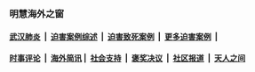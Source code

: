 
### 明慧海外之窗

####  [武汉肺炎](indexes/365.md?t=01211200) &nbsp;|&nbsp;  [迫害案例综述](indexes/328.md?t=01211200) &nbsp;|&nbsp; [迫害致死案例](indexes/277.md?t=01211200)  &nbsp;|&nbsp; [更多迫害案例](indexes/81.md?t=01211200)  &nbsp;|&nbsp; 
####  [时事评论](indexes/251.md?t=01211200) &nbsp;|&nbsp; [海外简讯](indexes/245.md?t=01211200)&nbsp;|&nbsp;  [社会支持](indexes/140.md?t=01211200) &nbsp;|&nbsp; [褒奖决议](indexes/282.md?t=01211200) &nbsp;|&nbsp; [社区报道](indexes/91.md?t=01211200)  &nbsp;|&nbsp; [天人之间](indexes/78.md?t=01211200) 

